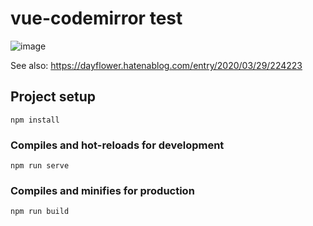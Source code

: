 # vue-codemirror test

![image](https://user-images.githubusercontent.com/42583/77849162-8715a600-7204-11ea-8501-943fa39cdea4.png)

See also: https://dayflower.hatenablog.com/entry/2020/03/29/224223

## Project setup
```
npm install
```

### Compiles and hot-reloads for development
```
npm run serve
```

### Compiles and minifies for production
```
npm run build
```
